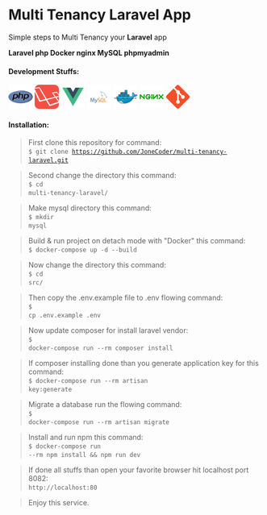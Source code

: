# Multi Tenancy Laravel App

Simple steps to Multi Tenancy your **Laravel** app

**Laravel php Docker nginx MySQL phpmyadmin**

#### Development Stuffs:

<img height="48" src="files/img/php-original.svg" alt="php"> <img height="48" src="files/img/laravel-plain-wordmark.svg" alt="Laravel"> <img height="48" src="files/img/vue-original.svg" alt="vue"> <img height="48" src="files/img/mysql-original.svg" alt="mysql"> <img height="48" src="files/img/docker-original.svg" alt="Docker"> <img height="48" src="files/img/nginx-original.svg" alt="nginx"> <img height="48" src="files/img/git-original.svg" alt="git">

#### Installation:

>First clone this repository for command:<br/>
<code>$ git clone https://github.com/JoneCoder/multi-tenancy-laravel.git</code>


>Second change the directory this command:<br/>
<code>$ cd multi-tenancy-laravel/</code>

>Make mysql directory this command:<br/>
<code>$ mkdir mysql</code>

>Build & run project on detach mode with "Docker" this command:<br/>
<code>$ docker-compose up -d --build</code>

>Now change the directory this command:<br/>
<code>$ cd src/</code>

>Then copy the .env.example file to .env flowing command:<br/>
<code>$ cp .env.example .env</code>

>Now update composer for install laravel vendor:<br/>
<code>$ docker-compose run --rm composer install</code>

>If composer installing done than you generate application key for this command:<br/>
<code>$ docker-compose run --rm artisan key:generate</code>

>Migrate a database run the flowing command:<br/>
<code>$ docker-compose run --rm artisan migrate</code>


>Install and run npm this command:<br/>
<code>$ docker-compose run --rm npm install && npm run dev</code>


>If done all stuffs than open your favorite browser hit localhost port 8082:<br/>
<code>http://localhost:80</code>

>Enjoy this service.